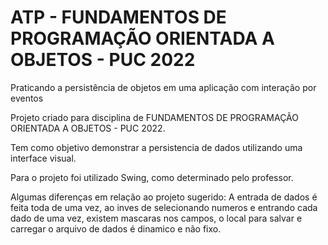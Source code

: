 
# ATP - FUNDAMENTOS DE PROGRAMAÇÃO ORIENTADA A OBJETOS - PUC 2022

Praticando a persistência de
objetos em uma aplicação
com interação por eventos

Projeto criado para disciplina de FUNDAMENTOS DE PROGRAMAÇÃO ORIENTADA A OBJETOS - PUC 2022.

Tem como objetivo demonstrar a persistencia de dados utilizando uma interface visual.

Para o projeto foi utilizado Swing, como determinado pelo professor.

Algumas diferenças em relação ao projeto sugerido: A entrada de dados é feita toda de uma vez, ao inves de selecionando numeros e entrando cada dado de uma vez, existem mascaras nos campos, o local para salvar e carregar o arquivo de dados é dinamico e não fixo.




